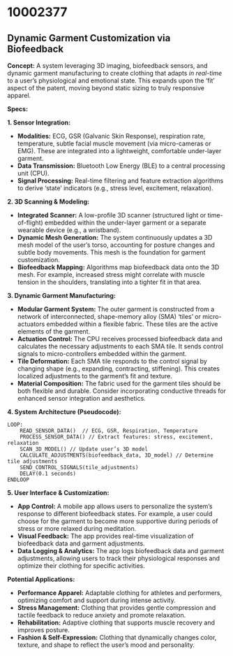 # 10002377

## Dynamic Garment Customization via Biofeedback

**Concept:** A system leveraging 3D imaging, biofeedback sensors, and dynamic garment manufacturing to create clothing that adapts *in real-time* to a user’s physiological and emotional state. This expands upon the ‘fit’ aspect of the patent, moving beyond static sizing to truly responsive apparel.

**Specs:**

**1. Sensor Integration:**

*   **Modalities:** ECG, GSR (Galvanic Skin Response), respiration rate, temperature, subtle facial muscle movement (via micro-cameras or EMG). These are integrated into a lightweight, comfortable under-layer garment.
*   **Data Transmission:** Bluetooth Low Energy (BLE) to a central processing unit (CPU).
*   **Signal Processing:** Real-time filtering and feature extraction algorithms to derive ‘state’ indicators (e.g., stress level, excitement, relaxation).

**2. 3D Scanning & Modeling:**

*   **Integrated Scanner:** A low-profile 3D scanner (structured light or time-of-flight) embedded within the under-layer garment or a separate wearable device (e.g., a wristband).
*   **Dynamic Mesh Generation:** The system continuously updates a 3D mesh model of the user’s torso, accounting for posture changes and subtle body movements. This mesh is the foundation for garment customization.
*   **Biofeedback Mapping:** Algorithms map biofeedback data onto the 3D mesh. For example, increased stress might correlate with muscle tension in the shoulders, translating into a tighter fit in that area.

**3. Dynamic Garment Manufacturing:**

*   **Modular Garment System:** The outer garment is constructed from a network of interconnected, shape-memory alloy (SMA) ‘tiles’ or micro-actuators embedded within a flexible fabric. These tiles are the active elements of the garment.
*   **Actuation Control:** The CPU receives processed biofeedback data and calculates the necessary adjustments to each SMA tile. It sends control signals to micro-controllers embedded within the garment.
*   **Tile Deformation:** Each SMA tile responds to the control signal by changing shape (e.g., expanding, contracting, stiffening). This creates localized adjustments to the garment’s fit and texture.
*   **Material Composition:**  The fabric used for the garment tiles should be both flexible and durable.  Consider incorporating conductive threads for enhanced sensor integration and aesthetics.

**4. System Architecture (Pseudocode):**

```
LOOP:
    READ_SENSOR_DATA()  // ECG, GSR, Respiration, Temperature
    PROCESS_SENSOR_DATA() // Extract features: stress, excitement, relaxation
    SCAN_3D_MODEL() // Update user’s 3D model
    CALCULATE_ADJUSTMENTS(biofeedback_data, 3D_model) // Determine tile adjustments
    SEND_CONTROL_SIGNALS(tile_adjustments)
    DELAY(0.1 seconds)
ENDLOOP
```

**5. User Interface & Customization:**

*   **App Control:** A mobile app allows users to personalize the system’s response to different biofeedback states. For example, a user could choose for the garment to become more supportive during periods of stress or more relaxed during meditation.
*   **Visual Feedback:** The app provides real-time visualization of biofeedback data and garment adjustments.
*   **Data Logging & Analytics:** The app logs biofeedback data and garment adjustments, allowing users to track their physiological responses and optimize their clothing for specific activities.

**Potential Applications:**

*   **Performance Apparel:** Adaptable clothing for athletes and performers, optimizing comfort and support during intense activity.
*   **Stress Management:** Clothing that provides gentle compression and tactile feedback to reduce anxiety and promote relaxation.
*   **Rehabilitation:** Adaptive clothing that supports muscle recovery and improves posture.
*   **Fashion & Self-Expression:** Clothing that dynamically changes color, texture, and shape to reflect the user’s mood and personality.